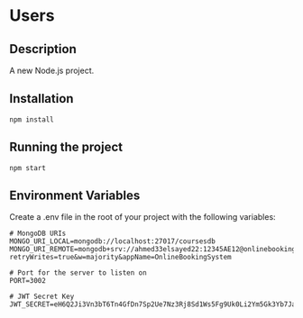 # Users

## Description
A new Node.js project.

## Installation
```
npm install
```

## Running the project
```
npm start
```

## Environment Variables
Create a .env file in the root of your project with the following variables:
```
# MongoDB URIs
MONGO_URI_LOCAL=mongodb://localhost:27017/coursesdb
MONGO_URI_REMOTE=mongodb+srv://ahmed33elsayed22:12345AE12@onlinebookingsystem.n4mwac5.mongodb.net/courses?retryWrites=true&w=majority&appName=OnlineBookingSystem

# Port for the server to listen on
PORT=3002

# JWT Secret Key
JWT_SECRET=eH6Q2Ji3Vn3bT6Tn4GfDn7Sp2Ue7Nz3Rj8Sd1Ws5Fg9Uk0Li2Ym5Gk3Yb7Ja5S
```
